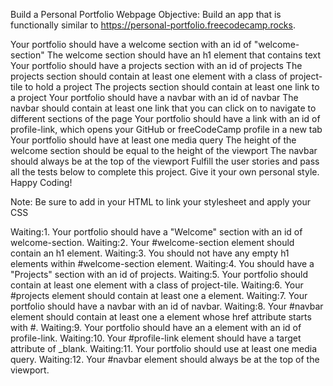 Build a Personal Portfolio Webpage
Objective: Build an app that is functionally similar to https://personal-portfolio.freecodecamp.rocks.


Your portfolio should have a welcome section with an id of "welcome-section"
The welcome section should have an h1 element that contains text
Your portfolio should have a projects section with an id of projects
The projects section should contain at least one element with a class of project-tile to hold a project
The projects section should contain at least one link to a project
Your portfolio should have a navbar with an id of navbar
The navbar should contain at least one link that you can click on to navigate to different sections of the page
Your portfolio should have a link with an id of profile-link, which opens your GitHub or freeCodeCamp profile in a new tab
Your portfolio should have at least one media query
The height of the welcome section should be equal to the height of the viewport
The navbar should always be at the top of the viewport
Fulfill the user stories and pass all the tests below to complete this project. Give it your own personal style. Happy Coding!

Note: Be sure to add <link rel="stylesheet" href="styles.css"> in your HTML to link your stylesheet and apply your CSS


Waiting:1. Your portfolio should have a "Welcome" section with an id of welcome-section.
Waiting:2. Your #welcome-section element should contain an h1 element.
Waiting:3. You should not have any empty h1 elements within #welcome-section element.
Waiting:4. You should have a "Projects" section with an id of projects.
Waiting:5. Your portfolio should contain at least one element with a class of project-tile.
Waiting:6. Your #projects element should contain at least one a element.
Waiting:7. Your portfolio should have a navbar with an id of navbar.
Waiting:8. Your #navbar element should contain at least one a element whose href attribute starts with #.
Waiting:9. Your portfolio should have an a element with an id of profile-link.
Waiting:10. Your #profile-link element should have a target attribute of _blank.
Waiting:11. Your portfolio should use at least one media query.
Waiting:12. Your #navbar element should always be at the top of the viewport.
